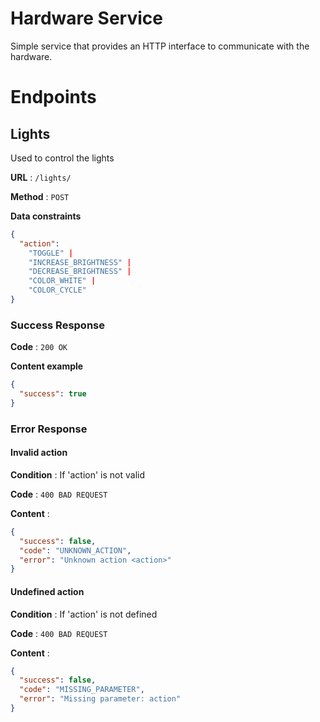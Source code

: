 # Hardware Service

Simple service that provides an HTTP interface to communicate with the hardware.

# Endpoints

## Lights

Used to control the lights

**URL** : `/lights/`

**Method** : `POST`

**Data constraints**

```json
{
  "action":
    "TOGGLE" |
    "INCREASE_BRIGHTNESS" |
    "DECREASE_BRIGHTNESS" |
    "COLOR_WHITE" |
    "COLOR_CYCLE"
}
```

### Success Response

**Code** : `200 OK`

**Content example**

```json
{
  "success": true
}
```

### Error Response

#### Invalid action

**Condition** : If 'action' is not valid

**Code** : `400 BAD REQUEST`

**Content** :

```json
{
  "success": false,
  "code": "UNKNOWN_ACTION",
  "error": "Unknown action <action>"
}
```

#### Undefined action

**Condition** : If 'action' is not defined

**Code** : `400 BAD REQUEST`

**Content** :

```json
{
  "success": false,
  "code": "MISSING_PARAMETER",
  "error": "Missing parameter: action"
}
```
